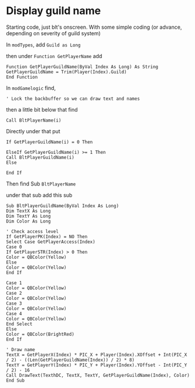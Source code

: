 # Display guild name

Starting code, just blt's onscreen. With some simple coding (or advance, depending on severity of guild system)

In ```modTypes```, add ```Guild as Long```

then under ```Function GetPlayerName``` add

```vba
Function GetPlayerGuildName(ByVal Index As Long) As String
GetPlayerGuildName = Trim(Player(Index).Guild)
End Function
```

In ```modGamelogic``` find,

```vba
' Lock the backbuffer so we can draw text and names
```

then a little bit below that find

```vba
Call BltPlayerName(i)
```

Directly under that put

```vba
If GetPlayerGuildName(i) = 0 Then

ElseIf GetPlayerGuildName(i) >= 1 Then
Call BltPlayerGuildName(i)
Else

End If
```

Then find Sub ```BltPlayerName```

under that sub add this sub

```vba
Sub BltPlayerGuildName(ByVal Index As Long)
Dim TextX As Long
Dim TextY As Long
Dim Color As Long

' Check access level
If GetPlayerPK(Index) = NO Then
Select Case GetPlayerAccess(Index)
Case 0
If GetPlayerSTR(Index) > 0 Then
Color = QBColor(Yellow)
Else
Color = QBColor(Yellow)
End If

Case 1
Color = QBColor(Yellow)
Case 2
Color = QBColor(Yellow)
Case 3
Color = QBColor(Yellow)
Case 4
Color = QBColor(Yellow)
End Select
Else
Color = QBColor(BrightRed)
End If

' Draw name
TextX = GetPlayerX(Index) * PIC_X + Player(Index).XOffset + Int(PIC_X / 2) - ((Len(GetPlayerGuildName(Index)) / 2) * 8)
TextY = GetPlayerY(Index) * PIC_Y + Player(Index).YOffset - Int(PIC_Y / 2) - 16
Call DrawText(TexthDC, TextX, TextY, GetPlayerGuildName(Index), Color)
End Sub
```